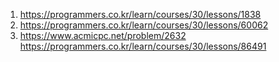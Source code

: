 1. https://programmers.co.kr/learn/courses/30/lessons/1838
2. https://programmers.co.kr/learn/courses/30/lessons/60062
3. https://www.acmicpc.net/problem/2632
https://programmers.co.kr/learn/courses/30/lessons/86491
